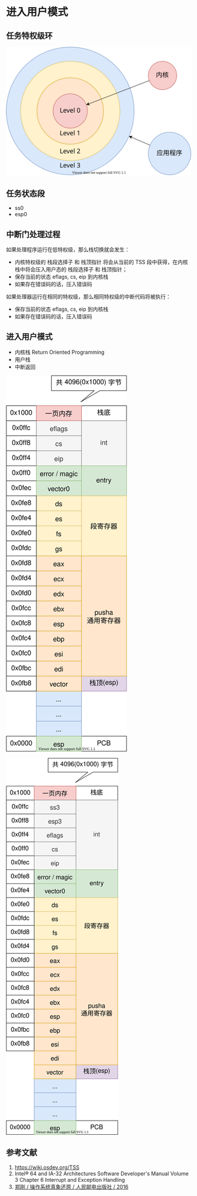 # 进入用户模式

## 任务特权级环

![](./image/Privilege_Level.drawio.svg)

## 任务状态段

- ss0
- esp0

## 中断门处理过程

如果处理程序运行在低特权级，那么栈切换就会发生：

- 内核特权级的 栈段选择子 和 栈顶指针 将会从当前的 TSS 段中获得，在内核栈中将会压入用户态的 栈段选择子 和 栈顶指针；
- 保存当前的状态 eflags, cs, eip 到内核栈
- 如果存在错误码的话，压入错误码

如果处理器运行在相同的特权级，那么相同特权级的中断代码将被执行：

- 保存当前的状态 eflags, cs, eip 到内核栈
- 如果存在错误码的话，压入错误码

## 进入用户模式

- 内核栈 Return Oriented Programming 
- 用户栈
- 中断返回

![](../04%20%E4%B8%AD%E6%96%AD%E5%92%8C%E6%97%B6%E9%92%9F/image/interrupt_context.drawio.svg)

![](./image/interrupt_context.drawio.svg)

## 参考文献

1. <https://wiki.osdev.org/TSS>
2. Intel® 64 and IA-32 Architectures Software Developer's Manual Volume 3 Chapter 6 Interrupt and Exception Handling
3. [郑刚 / 操作系统真象还原 / 人民邮电出版社 / 2016](https://book.douban.com/subject/26745156/)
